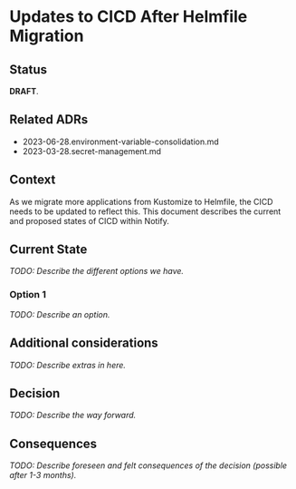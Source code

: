 # Updates to CICD After Helmfile Migration

## Status

**DRAFT**.

## Related ADRs

- 2023-06-28.environment-variable-consolidation.md
- 2023-03-28.secret-management.md

## Context

As we migrate more applications from Kustomize to Helmfile, the CICD needs to be updated to reflect this. This document describes the current and proposed states of CICD within Notify.

## Current State

_TODO: Describe the different options we have._

### Option 1

_TODO: Describe an option._

## Additional considerations

_TODO: Describe extras in here._

## Decision

_TODO: Describe the way forward._

## Consequences

_TODO: Describe foreseen and felt consequences of the decision (possible after 1-3 months)._
